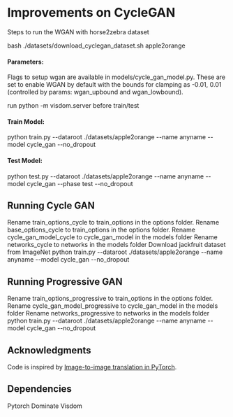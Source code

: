 
<br><br><br>

# Improvements on CycleGAN
Steps to run the WGAN with horse2zebra dataset

bash ./datasets/download_cyclegan_dataset.sh apple2orange

#### Parameters:

Flags to setup wgan are available in models/cycle_gan_model.py. These are set to enable WGAN by default with the bounds for clamping as -0.01, 0.01 (controlled by params: wgan_upbound and wgan_lowbound). 

run python -m visdom.server before train/test

#### Train Model: 

python train.py --dataroot ./datasets/apple2orange --name anyname --model cycle_gan --no_dropout

#### Test Model: 

python test.py --dataroot ./datasets/apple2orange --name anyname --model cycle_gan --phase test --no_dropout

## Running Cycle GAN
Rename train_options_cycle to train_options in the options folder. 
Rename base_options_cycle to train_options in the options folder. 
Rename cycle_gan_model_cycle to cycle_gan_model in the models folder
Rename networks_cycle to networks in the models folder
Download jackfruit dataset from ImageNet 
python train.py --dataroot ./datasets/apple2orange --name anyname --model cycle_gan --no_dropout
## Running Progressive GAN
Rename train_options_progressive to train_options in the options folder. 
Rename cycle_gan_model_progressive to cycle_gan_model in the models folder
Rename networks_progressive to networks in the models folder
python train.py --dataroot ./datasets/apple2orange --name anyname --model cycle_gan --no_dropout


## Acknowledgments
Code is inspired by [Image-to-image translation in PyTorch](https://github.com/junyanz/pytorch-CycleGAN-and-pix2pix).


## Dependencies
Pytorch
Dominate
Visdom


